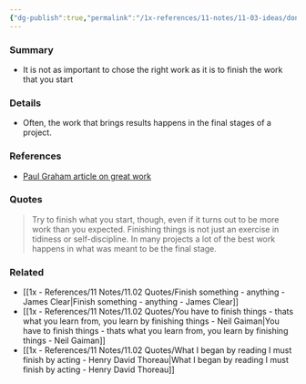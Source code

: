 ```yaml
---
{"dg-publish":true,"permalink":"/1x-references/11-notes/11-03-ideas/don-t-be-too-choosy-about-what-work-you-want-to-do-but-finish-what-you-start/","title":"Dont be too choosy about what work you want to do, but finish what you start","created":"2024-10-01T20:50:13.345+03:00","updated":"2024-10-02T21:28:53.713+03:00"}
---
```



### Summary
- It is not as important to chose the right work as it is to finish the work that you start

### Details
- Often, the work that brings results happens in the final stages of a project.

### References
- [Paul Graham article on great work](https://www.paulgraham.com/greatwork.html)

### Quotes
> Try to finish what you start, though, even if it turns out to be more work than you expected. Finishing things is not just an exercise in tidiness or self-discipline. In many projects a lot of the best work happens in what was meant to be the final stage. 

### Related
- [[1x - References/11 Notes/11.02 Quotes/Finish something - anything - James Clear\|Finish something - anything - James Clear]]
- [[1x - References/11 Notes/11.02 Quotes/You have to finish things - thats what you learn from, you learn by finishing things - Neil Gaiman\|You have to finish things - thats what you learn from, you learn by finishing things - Neil Gaiman]]
- [[1x - References/11 Notes/11.02 Quotes/What I began by reading I must finish by acting - Henry David Thoreau\|What I began by reading I must finish by acting - Henry David Thoreau]]
